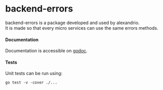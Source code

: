 # backend-errors
backend-errors is a package developed and used by alexandrio.  
It is made so that every micro services can use the same errors methods.

#### Documentation
Documentation is accessible on [godoc](https://pkg.go.dev/github.com/alexandr-io/berrors?tab=doc).

#### Tests
Unit tests can be run using:
```shell
go test -v -cover ./...
```
